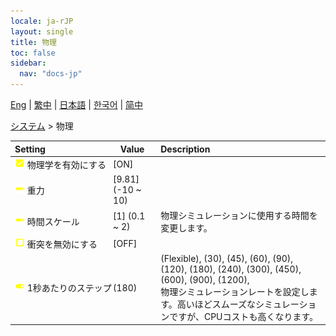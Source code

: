 ```yaml
---
locale: ja-rJP
layout: single
title: 物理
toc: false
sidebar:
  nav: "docs-jp"
---
```

[Eng](/dancexr/menu/2025.4/system/physics) | [繁中](/tw/dancexr/menu/2025.4/system/physics) | [日本語](/jp/dancexr/menu/2025.4/system/physics) | [한국어](/kr/dancexr/menu/2025.4/system/physics) | [简中](/zh/dancexr/menu/2025.4/system/physics)

[システム](../menu#システム) > 物理



| Setting | Value | Description |
| :--- | --- | :--- |
|<nobr>![check_on icon](/images/icon/ic_check_on.png) 物理学を有効にする</nobr>| [ON] | 
|<nobr>![slider icon](/images/icon/ic_slider.png) 重力</nobr>| [9.81] (-10 ~ 10) | 
|<nobr>![slider icon](/images/icon/ic_slider.png) 時間スケール</nobr>| [1] (0.1 ~ 2) | 物理シミュレーションに使用する時間を変更します。
|<nobr>![check_off icon](/images/icon/ic_check_off.png) 衝突を無効にする</nobr>| [OFF] | 
|<nobr>![toggle_on icon](/images/icon/ic_toggle_on.png) 1秒あたりのステップ</nobr>| (180) | (Flexible), (30), (45), (60), (90), (120), (180), (240), (300), (450), (600), (900), (1200), <br/>物理シミュレーションレートを設定します。高いほどスムーズなシミュレーションですが、CPUコストも高くなります。
